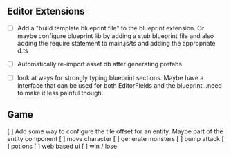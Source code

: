 ## Editor Extensions
- [ ] Add a "build template blueprint file" to the blueprint extension.  Or maybe configure blueprint lib by adding a stub blueprint file and also adding the require statement to main.js/ts and adding the appropriate d.ts
- [ ] Automatically re-import asset db after generating prefabs
- [ ] look at ways for strongly typing blueprint sections. Maybe have a interface that can be used for both EditorFields and the blueprint...need to make it less painful though.


## Game
[ ] Add some way to configure the tile offset for an entity.  Maybe part of the entity component
[ ] move character
[ ] generate monsters
[ ] bump attack
[ ] potions
[ ] web based ui
[ ] win / lose